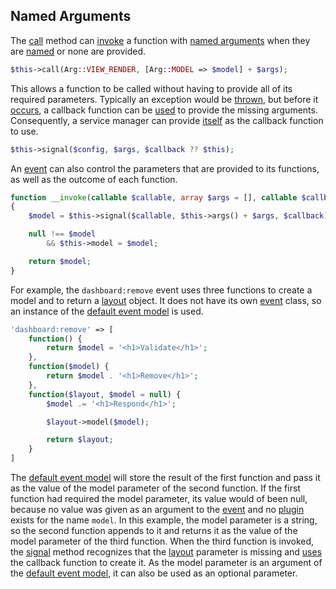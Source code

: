 ## Named Arguments
The [call](https://github.com/mvc5/mvc5/blob/master/src/Resolver/Resolver.php#L128) method can [invoke](https://github.com/mvc5/mvc5/blob/master/src/Resolver/Resolver.php#L388) a function with [named arguments](https://en.wikipedia.org/wiki/Named_parameter) when they are [named](https://github.com/mvc5/mvc5/blob/master/src/Signal.php#L22) or none are provided. 

```php
$this->call(Arg::VIEW_RENDER, [Arg::MODEL => $model] + $args);
```

This allows a function to be called without having to provide all of its required parameters. Typically an exception would be [thrown](https://github.com/mvc5/mvc5/blob/master/src/Signal.php#L72), but before it [occurs](https://github.com/mvc5/mvc5/blob/master/src/Signal.php#L72), a callback function can be [used](https://github.com/mvc5/mvc5/blob/master/src/Signal.php#L62) to provide the missing arguments. Consequently, a service manager can provide [itself](https://github.com/mvc5/mvc5/blob/master/src/Resolver/Resolver.php#L390) as the callback function to use.

```php
$this->signal($config, $args, $callback ?? $this);
```

An [event](https://github.com/mvc5/mvc5/blob/master/src/Event/Event.php) can also control the parameters that are provided to its functions, as well as the outcome of each function.

```php
function __invoke(callable $callable, array $args = [], callable $callback = null)
{
    $model = $this->signal($callable, $this->args() + $args, $callback);

    null !== $model
        && $this->model = $model;

    return $model;
}
```

For example, the <code>dashboard:remove</code> event uses three functions to create a model and to return a [layout](https://github.com/mvc5/mvc5/blob/master/config/service.php#L35) object. It does not have its own [event](https://github.com/mvc5/mvc5/blob/master/src/Event/Event.php) class, so an instance of the [default event model](https://github.com/mvc5/mvc5/blob/master/src/Event.php) is used. 

```php
'dashboard:remove' => [
    function() {
        return $model = '<h1>Validate</h1>';
    },
    function($model) {
        return $model . '<h1>Remove</h1>';
    },
    function($layout, $model = null) {
        $model .= '<h1>Respond</h1>';

        $layout->model($model);

        return $layout;
    }
]
```

The [default event model](https://github.com/mvc5/mvc5/blob/master/src/Event.php) will store the result of the first function and pass it as the value of the model parameter of the second function. If the first function had required the model parameter, its value would of been null, because no value was given as an argument to the [event](https://github.com/mvc5/mvc5/blob/master/src/Event.php) and no [plugin](https://github.com/mvc5/mvc5/blob/master/config/service.php) exists for the name <code>model</code>. In this example, the model parameter is a string, so the second function appends to it and returns it as the value of the model parameter of the third function. When the third function is invoked, the [signal](https://github.com/mvc5/mvc5/blob/master/src/Signal.php) method recognizes that the [layout](https://github.com/mvc5/mvc5/blob/master/config/service.php#L35) parameter is missing and [uses](https://github.com/mvc5/mvc5/blob/master/src/Signal.php#L62) the callback function to create it. As the model parameter is an argument of the [default event model](https://github.com/mvc5/mvc5/blob/master/src/Event.php), it can also be used as an optional parameter.
